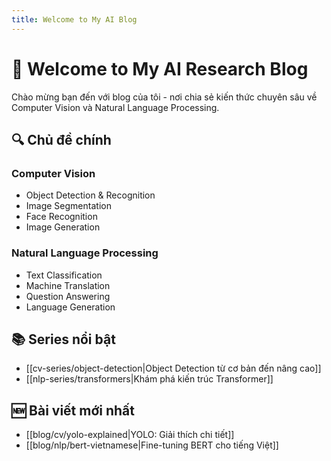 ```yaml
---
title: Welcome to My AI Blog
---
```


# 👋 Welcome to My AI Research Blog

Chào mừng bạn đến với blog của tôi - nơi chia sẻ kiến thức chuyên sâu về Computer Vision và Natural Language Processing.

## 🔍 Chủ đề chính

### Computer Vision
- Object Detection & Recognition
- Image Segmentation
- Face Recognition
- Image Generation

### Natural Language Processing
- Text Classification
- Machine Translation
- Question Answering
- Language Generation

## 📚 Series nổi bật

- [[cv-series/object-detection|Object Detection từ cơ bản đến nâng cao]]
- [[nlp-series/transformers|Khám phá kiến trúc Transformer]]

## 🆕 Bài viết mới nhất

- [[blog/cv/yolo-explained|YOLO: Giải thích chi tiết]]
- [[blog/nlp/bert-vietnamese|Fine-tuning BERT cho tiếng Việt]]


